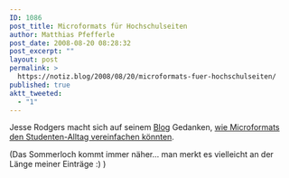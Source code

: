 ```yaml
---
ID: 1086
post_title: Microformats für Hochschulseiten
author: Matthias Pfefferle
post_date: 2008-08-20 08:28:32
post_excerpt: ""
layout: post
permalink: >
  https://notiz.blog/2008/08/20/microformats-fuer-hochschulseiten/
published: true
aktt_tweeted:
  - "1"
---
```

Jesse Rodgers macht sich auf seinem <a href="http://whoyoucallingajesse.com">Blog</a> Gedanken, <a href="http://whoyoucallingajesse.com/past/2008/8/14/how_can_microformats_help_higher/">wie Microformats den Studenten-Alltag vereinfachen könnten</a>.

(Das Sommerloch kommt immer näher... man merkt es vielleicht an der Länge meiner Einträge :) )